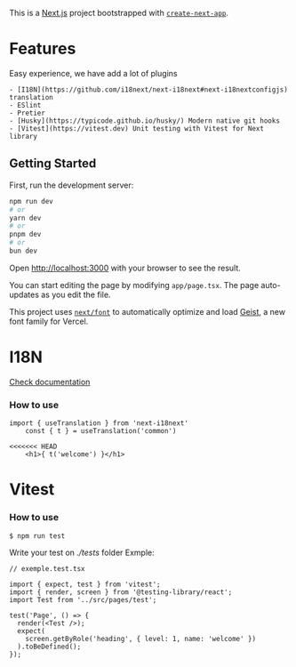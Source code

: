 This is a [Next.js](https://nextjs.org) project bootstrapped with [`create-next-app`](https://nextjs.org/docs/app/api-reference/cli/create-next-app).

# Features

Easy experience, we have add a lot of plugins

    - [I18N](https://github.com/i18next/next-i18next#next-i18nextconfigjs) translation
    - ESlint
    - Pretier
    - [Husky](https://typicode.github.io/husky/) Modern native git hooks
    - [Vitest](https://vitest.dev) Unit testing with Vitest for Next library
## Getting Started

First, run the development server:

```bash
npm run dev
# or
yarn dev
# or
pnpm dev
# or
bun dev
```

Open [http://localhost:3000](http://localhost:3000) with your browser to see the result.

You can start editing the page by modifying `app/page.tsx`. The page auto-updates as you edit the file.

This project uses [`next/font`](https://nextjs.org/docs/app/building-your-application/optimizing/fonts) to automatically optimize and load [Geist](https://vercel.com/font), a new font family for Vercel.

# I18N

[Check documentation](https://github.com/i18next/next-i18next#next-i18nextconfigjs)

### How to use

```
import { useTranslation } from 'next-i18next'
    const { t } = useTranslation('common')

<<<<<<< HEAD
    <h1>{ t('welcome') }</h1>
```

# Vitest
### How to use

```
$ npm run test
```
Write your test on *./tests* folder
Exmple:
```
// exemple.test.tsx

import { expect, test } from 'vitest';
import { render, screen } from '@testing-library/react';
import Test from '../src/pages/test';

test('Page', () => {
  render(<Test />);
  expect(
    screen.getByRole('heading', { level: 1, name: 'welcome' })
  ).toBeDefined();
});

```
